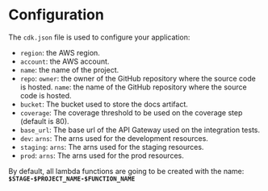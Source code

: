 # Configuration

The `cdk.json` file is used to configure your application:

- `region`: the AWS region.
- `account`: the AWS account.
- `name`: the name of the project.
- `repo`:
  `owner`: the owner of the GitHub repository where the source code is hosted.
  `name`: the name of the GitHub repository where the source code is hosted.
- `bucket`: The bucket used to store the docs artifact.
- `coverage`: The coverage threshold to be used on the coverage step (default is 80).
- `base_url`: The base url of the API Gateway used on the integration tests.
- `dev`:
  `arns`: The arns used for the development resources.
- `staging`:
  `arns`: The arns used for the staging resources.
- `prod`:
  `arns`: The arns used for the prod resources.

By default, all lambda functions are going to be created with the name: **`$STAGE-$PROJECT_NAME-$FUNCTION_NAME`**
